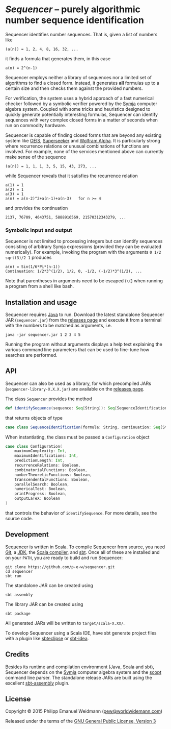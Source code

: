 # *Sequencer* – purely algorithmic number sequence identification

Sequencer identifies number sequences. That is, given a list of numbers like

```
(a(n)) = 1, 2, 4, 8, 16, 32, ...
```

it finds a formula that generates them, in this case

```
a(n) = 2^(n-1)
```

Sequencer employs neither a library of sequences nor a limited set of algorithms to find a closed form. Instead, it generates **all** formulas up to a certain size and then checks them against the provided numbers.

For verification, the system uses a hybrid approach of a fast numerical checker followed by a symbolic verifier powered by the [Symja](https://bitbucket.org/axelclk/symja_android_library/wiki/Home) computer algebra system. Coupled with some tricks and heuristics designed to quickly generate potentially interesting formulas, Sequencer can identify sequences with very complex closed forms in a matter of seconds when run on commodity hardware.

Sequencer is capable of finding closed forms that are beyond any existing system like [OEIS](http://oeis.org/), [Superseeker](http://oeis.org/ol.html) and [Wolfram Alpha](http://www.wolframalpha.com/). It is particularly strong where recurrence relations or unusual combinations of functions are involved. For example, none of the services mentioned above can currently make sense of the sequence

```
(a(n)) = 1, 1, 1, 3, 5, 15, 43, 273, ...
```

while Sequencer reveals that it satisfies the recurrence relation

```
a(1) = 1
a(2) = 1
a(3) = 1
a(n) = a(n-2)^2+a(n-1)+a(n-3)   for n >= 4
```

and provides the continuation

```
2137, 76709, 4643751, 5888916569, 21570312343279, ...
```

### Symbolic input and output

Sequencer is not limited to processing integers but can identify sequences consisting of arbitrary Symja expressions (provided they can be evaluated numerically). For example, invoking the program with the arguments `0 1/2 sqrt(3)/2 1` produces

```
a(n) = Sin(1/6*Pi*(n-1))
Continuation: 1/2*3^(1/2), 1/2, 0, -1/2, (-1/2)*3^(1/2), ...
```

Note that parentheses in arguments need to be escaped (`\(`) when running a program from a shell like bash.

## Installation and usage

Sequencer requires [Java](https://www.java.com) to run. Download the latest standalone Sequencer JAR (`sequencer.jar`) from the [releases page](https://github.com/p-e-w/sequencer/releases) and execute it from a terminal with the numbers to be matched as arguments, i.e.

```
java -jar sequencer.jar 1 2 3 4 5
```

Running the program without arguments displays a help text explaining the various command line parameters that can be used to fine-tune how searches are performed.

## API

Sequencer can also be used as a library, for which precompiled JARs (`sequencer-library-X.X.X.jar`) are available on the [releases page](https://github.com/p-e-w/sequencer/releases).

The class `Sequencer` provides the method

```scala
def identifySequence(sequence: Seq[String]): Seq[SequenceIdentification]
```

that returns objects of type

```scala
case class SequenceIdentification(formula: String, continuation: Seq[String])
```

When instantiating, the class must be passed a `Configuration` object

```scala
case class Configuration(
	maximumComplexity: Int,
	maximumIdentifications: Int,
	predictionLength: Int,
	recurrenceRelations: Boolean,
	combinatorialFunctions: Boolean,
	numberTheoreticFunctions: Boolean,
	transcendentalFunctions: Boolean,
	parallelSearch: Boolean,
	numericalTest: Boolean,
	printProgress: Boolean,
	outputLaTeX: Boolean
)
```

that controls the behavior of `identifySequence`. For more details, see the source code.

## Development

Sequencer is written in Scala. To compile Sequencer from source, you need [Git](http://www.git-scm.com/), a [JDK](http://www.oracle.com/technetwork/java/index.html), the [Scala compiler](http://www.scala-lang.org/), and [sbt](http://www.scala-sbt.org/). Once all of these are installed and on your `PATH`, you are ready to build and run Sequencer:

```
git clone https://github.com/p-e-w/sequencer.git
cd sequencer
sbt run
```

The standalone JAR can be created using

```
sbt assembly
```

The library JAR can be created using

```
sbt package
```

All generated JARs will be written to `target/scala-X.XX/`.

To develop Sequencer using a Scala IDE, have sbt generate project files with a plugin like [sbteclipse](https://github.com/typesafehub/sbteclipse) or [sbt-idea](https://github.com/mpeltonen/sbt-idea).

## Credits

Besides its runtime and compilation environment (Java, Scala and sbt), Sequencer depends on the [Symja](https://bitbucket.org/axelclk/symja_android_library/wiki/Home) computer algebra system and the [scopt](https://github.com/scopt/scopt) command line parser. The standalone release JARs are built using the excellent [sbt-assembly](https://github.com/sbt/sbt-assembly) plugin.

## License

Copyright © 2015 Philipp Emanuel Weidmann (<pew@worldwidemann.com>)

Released under the terms of the [GNU General Public License, Version 3](https://gnu.org/licenses/gpl.html)
